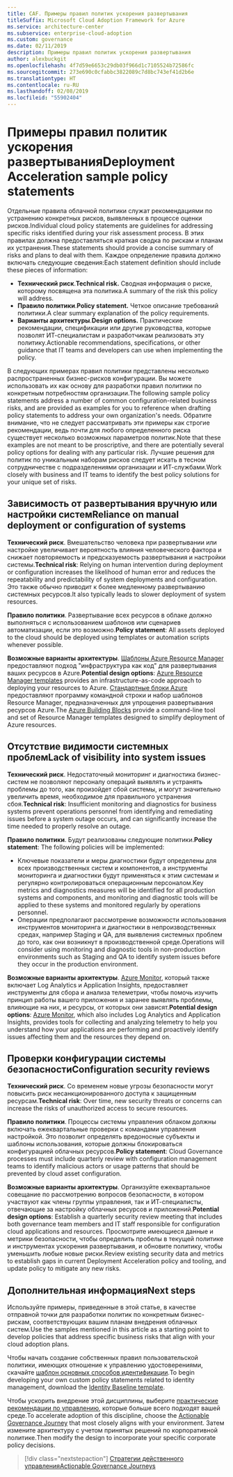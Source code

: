 ```yaml
---
title: CAF. Примеры правил политик ускорения развертывания
titleSuffix: Microsoft Cloud Adoption Framework for Azure
ms.service: architecture-center
ms.subservice: enterprise-cloud-adoption
ms.custom: governance
ms.date: 02/11/2019
description: Примеры правил политик ускорения развертывания
author: alexbuckgit
ms.openlocfilehash: 4f7d59e6653c29db03f966d1c7105524b72586fc
ms.sourcegitcommit: 273e690c0cfabbc3822089c7d8bc743ef41d2b6e
ms.translationtype: HT
ms.contentlocale: ru-RU
ms.lasthandoff: 02/08/2019
ms.locfileid: "55902404"
---
```

# <a name="deployment-acceleration-sample-policy-statements"></a><span data-ttu-id="f7f4d-103">Примеры правил политик ускорения развертывания</span><span class="sxs-lookup"><span data-stu-id="f7f4d-103">Deployment Acceleration sample policy statements</span></span>

<span data-ttu-id="f7f4d-104">Отдельные правила облачной политики служат рекомендациями по устранению конкретных рисков, выявленных в процессе оценки рисков.</span><span class="sxs-lookup"><span data-stu-id="f7f4d-104">Individual cloud policy statements are guidelines for addressing specific risks identified during your risk assessment process.</span></span> <span data-ttu-id="f7f4d-105">В этих правилах должна предоставляться краткая сводка по рискам и планам их устранения.</span><span class="sxs-lookup"><span data-stu-id="f7f4d-105">These statements should provide a concise summary of risks and plans to deal with them.</span></span> <span data-ttu-id="f7f4d-106">Каждое определение правила должно включать следующие сведения:</span><span class="sxs-lookup"><span data-stu-id="f7f4d-106">Each statement definition should include these pieces of information:</span></span>

- <span data-ttu-id="f7f4d-107">**Технический риск**.</span><span class="sxs-lookup"><span data-stu-id="f7f4d-107">**Technical risk.**</span></span> <span data-ttu-id="f7f4d-108">Сводная информация о риске, которому посвящена эта политика.</span><span class="sxs-lookup"><span data-stu-id="f7f4d-108">A summary of the risk this policy will address.</span></span>
- <span data-ttu-id="f7f4d-109">**Правило политики**.</span><span class="sxs-lookup"><span data-stu-id="f7f4d-109">**Policy statement.**</span></span> <span data-ttu-id="f7f4d-110">Четкое описание требований политики.</span><span class="sxs-lookup"><span data-stu-id="f7f4d-110">A clear summary explanation of the policy requirements.</span></span>
- <span data-ttu-id="f7f4d-111">**Варианты архитектуры**.</span><span class="sxs-lookup"><span data-stu-id="f7f4d-111">**Design options.**</span></span> <span data-ttu-id="f7f4d-112">Практические рекомендации, спецификации или другие руководства, которые позволят ИТ-специалистам и разработчикам реализовать эту политику.</span><span class="sxs-lookup"><span data-stu-id="f7f4d-112">Actionable recommendations, specifications, or other guidance that IT teams and developers can use when implementing the policy.</span></span>

<span data-ttu-id="f7f4d-113">В следующих примерах правил политики представлены несколько распространенных бизнес-рисков конфигурации. Вы можете использовать их как основу для разработки правил политики по конкретным потребностям организации.</span><span class="sxs-lookup"><span data-stu-id="f7f4d-113">The following sample policy statements address a number of common configuration-related business risks, and are provided as examples for you to reference when drafting policy statements to address your own organization's needs.</span></span> <span data-ttu-id="f7f4d-114">Обратите внимание, что не следует рассматривать эти примеры как строгие рекомендации, ведь почти для любого определенного риска существует несколько возможных параметров политик.</span><span class="sxs-lookup"><span data-stu-id="f7f4d-114">Note that these examples are not meant to be proscriptive, and there are potentially several policy options for dealing with any particular risk.</span></span> <span data-ttu-id="f7f4d-115">Лучшие решения для политик по уникальным наборам рисков следует искать в тесном сотрудничестве с подразделениями организации и ИТ-службами.</span><span class="sxs-lookup"><span data-stu-id="f7f4d-115">Work closely with business and IT teams to identify the best policy solutions for your unique set of risks.</span></span>

## <a name="reliance-on-manual-deployment-or-configuration-of-systems"></a><span data-ttu-id="f7f4d-116">Зависимость от развертывания вручную или настройки систем</span><span class="sxs-lookup"><span data-stu-id="f7f4d-116">Reliance on manual deployment or configuration of systems</span></span>

<span data-ttu-id="f7f4d-117">**Технический риск**. Вмешательство человека при развертывании или настройке увеличивает вероятность влияния человеческого фактора и снижает повторяемость и предсказуемость развертывания и настройки системы.</span><span class="sxs-lookup"><span data-stu-id="f7f4d-117">**Technical risk**: Relying on human intervention during deployment or configuration increases the likelihood of human error and reduces the repeatability and predictability of system deployments and configuration.</span></span> <span data-ttu-id="f7f4d-118">Это также обычно приводит к более медленному развертыванию системных ресурсов.</span><span class="sxs-lookup"><span data-stu-id="f7f4d-118">It also typically leads to slower deployment of system resources.</span></span>

<span data-ttu-id="f7f4d-119">**Правило политики**. Развертывание всех ресурсов в облаке должно выполняться с использованием шаблонов или сценариев автоматизации, если это возможно.</span><span class="sxs-lookup"><span data-stu-id="f7f4d-119">**Policy statement**: All assets deployed to the cloud should be deployed using templates or automation scripts whenever possible.</span></span>

<span data-ttu-id="f7f4d-120">**Возможные варианты архитектуры**. [Шаблоны Azure Resource Manager](/azure/azure-resource-manager/resource-group-overview#template-deployment) предоставляют подход "инфраструктура как код" для развертывания ваших ресурсов в Azure.</span><span class="sxs-lookup"><span data-stu-id="f7f4d-120">**Potential design options**: [Azure Resource Manager templates](/azure/azure-resource-manager/resource-group-overview#template-deployment) provides an infrastructure-as-code approach to deploying your resources to Azure.</span></span> <span data-ttu-id="f7f4d-121">[Стандартные блоки Azure](https://github.com/mspnp/template-building-blocks/wiki) предоставляют программу командной строки и набор шаблонов Resource Manager, предназначенных для упрощения развертывания ресурсов Azure.</span><span class="sxs-lookup"><span data-stu-id="f7f4d-121">The [Azure Building Blocks](https://github.com/mspnp/template-building-blocks/wiki) provide a command-line tool and set of Resource Manager templates designed to simplify deployment of Azure resources.</span></span>

## <a name="lack-of-visibility-into-system-issues"></a><span data-ttu-id="f7f4d-122">Отсутствие видимости системных проблем</span><span class="sxs-lookup"><span data-stu-id="f7f4d-122">Lack of visibility into system issues</span></span>

<span data-ttu-id="f7f4d-123">**Технический риск**. Недостаточный мониторинг и диагностика бизнес-систем не позволяют персоналу операций выявлять и устранять проблемы до того, как произойдет сбой системы, и могут значительно увеличить время, необходимое для правильного устранения сбоя.</span><span class="sxs-lookup"><span data-stu-id="f7f4d-123">**Technical risk**: Insufficient monitoring and diagnostics for business systems prevent operations personnel from identifying and remediating issues before a system outage occurs, and can significantly increase the time needed to properly resolve an outage.</span></span>

<span data-ttu-id="f7f4d-124">**Правило политики**. Будут реализованы следующие политики.</span><span class="sxs-lookup"><span data-stu-id="f7f4d-124">**Policy statement**: The following policies will be implemented:</span></span>

- <span data-ttu-id="f7f4d-125">Ключевые показатели и меры диагностики будут определены для всех производственных систем и компонентов, а инструменты мониторинга и диагностики будут применяться к этим системам и регулярно контролироваться операционным персоналом.</span><span class="sxs-lookup"><span data-stu-id="f7f4d-125">Key metrics and diagnostics measures will be identified for all production systems and components, and monitoring and diagnostic tools will be applied to these systems and monitored regularly by operations personnel.</span></span>
- <span data-ttu-id="f7f4d-126">Операции предполагают рассмотрение возможности использования инструментов мониторинга и диагностики в непроизводственных средах, например Staging и QA, для выявления системных проблем до того, как они возникнут в производственной среде.</span><span class="sxs-lookup"><span data-stu-id="f7f4d-126">Operations will consider using monitoring and diagnostic tools in non-production environments such as Staging and QA to identify system issues before they occur in the production environment.</span></span>

<span data-ttu-id="f7f4d-127">**Возможные варианты архитектуры**. [Azure Monitor](/azure/azure-monitor/), который также включает Log Analytics и Application Insights, предоставляет инструменты для сбора и анализа телеметрии, чтобы помочь изучить принцип работы вашего приложения и заранее выявлять проблемы, влияющие на них, и ресурсы, от которых они зависят.</span><span class="sxs-lookup"><span data-stu-id="f7f4d-127">**Potential design options**: [Azure Monitor](/azure/azure-monitor/), which also includes Log Analytics and Application Insights, provides tools for collecting and analyzing telemetry to help you understand how your applications are performing and proactively identify issues affecting them and the resources they depend on.</span></span>

## <a name="configuration-security-reviews"></a><span data-ttu-id="f7f4d-128">Проверки конфигурации системы безопасности</span><span class="sxs-lookup"><span data-stu-id="f7f4d-128">Configuration security reviews</span></span>

<span data-ttu-id="f7f4d-129">**Технический риск**. Со временем новые угрозы безопасности могут повысить риск несанкционированного доступа к защищенным ресурсам.</span><span class="sxs-lookup"><span data-stu-id="f7f4d-129">**Technical risk**: Over time, new security threats or concerns can increase the risks of unauthorized access to secure resources.</span></span>

<span data-ttu-id="f7f4d-130">**Правило политики**. Процессы системы управления облаком должны включать ежеквартальные проверки с командами управления настройкой. Это позволит определять вредоносные субъекты и шаблоны использования, которые должны блокироваться конфигурацией облачных ресурсов.</span><span class="sxs-lookup"><span data-stu-id="f7f4d-130">**Policy statement**: Cloud Governance processes must include quarterly review with configuration management teams to identify malicious actors or usage patterns that should be prevented by cloud asset configuration.</span></span>

<span data-ttu-id="f7f4d-131">**Возможные варианты архитектуры**. Организуйте ежеквартальное совещание по рассмотрению вопросов безопасности, в котором участвуют как члены группы управления, так и ИТ-специалисты, отвечающие за настройку облачных ресурсов и приложений.</span><span class="sxs-lookup"><span data-stu-id="f7f4d-131">**Potential design options**: Establish a quarterly security review meeting that includes both governance team members and IT staff responsible for configuration cloud applications and resources.</span></span> <span data-ttu-id="f7f4d-132">Просмотрите имеющиеся данные и метрики безопасности, чтобы определить пробелы в текущей политике и инструментах ускорения развертывания, и обновите политику, чтобы уменьшить любые новые риски.</span><span class="sxs-lookup"><span data-stu-id="f7f4d-132">Review existing security data and metrics to establish gaps in current Deployment Acceleration policy and tooling, and update policy to mitigate any new risks.</span></span>

## <a name="next-steps"></a><span data-ttu-id="f7f4d-133">Дополнительная информация</span><span class="sxs-lookup"><span data-stu-id="f7f4d-133">Next steps</span></span>

<span data-ttu-id="f7f4d-134">Используйте примеры, приведенные в этой статье, в качестве отправной точки для разработки политик по конкретным бизнес-рискам, соответствующих вашим планам внедрения облачных систем.</span><span class="sxs-lookup"><span data-stu-id="f7f4d-134">Use the samples mentioned in this article as a starting point to develop policies that address specific business risks that align with your cloud adoption plans.</span></span>

<span data-ttu-id="f7f4d-135">Чтобы начать создание собственных правил пользовательской политики, имеющих отношение к управлению удостоверениями, скачайте [шаблон основных способов идентификации](template.md).</span><span class="sxs-lookup"><span data-stu-id="f7f4d-135">To begin developing your own custom policy statements related to identity management, download the [Identity Baseline template](template.md).</span></span>

<span data-ttu-id="f7f4d-136">Чтобы ускорить внедрение этой дисциплины, выберите [практические рекомендации по управлению](../journeys/overview.md), которые больше всего подходят вашей среде.</span><span class="sxs-lookup"><span data-stu-id="f7f4d-136">To accelerate adoption of this discipline, choose the [Actionable Governance Journey](../journeys/overview.md) that most closely aligns with your environment.</span></span> <span data-ttu-id="f7f4d-137">Затем измените архитектуру с учетом принятых решений по корпоративной политике.</span><span class="sxs-lookup"><span data-stu-id="f7f4d-137">Then modify the design to incorporate your specific corporate policy decisions.</span></span>

> [!div class="nextstepaction"]
> [<span data-ttu-id="f7f4d-138">Стратегии действенного управления</span><span class="sxs-lookup"><span data-stu-id="f7f4d-138">Actionable Governance Journeys</span></span>](../journeys/overview.md)